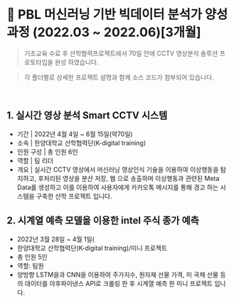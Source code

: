 




# :pushpin: PBL 머신러닝 기반 빅데이터 분석가 양성과정 (2022.03 ~ 2022.06)[3개월]
>기초교육 수료 후 산학협력프로젝트에서 70일 안에 CCTV 영상분석 솔루션 프로토타입을 완성 하였습니다.

>각 폴더별로 상세한 프로젝트 설명과 함께 소스 코드가 첨부되어 있습니다. 
</br>

## 1. 실시간 영상 분석 Smart CCTV 시스템
- 기간 | 2022년 4월 4일 ~ 6월 15일(약70일)
- 소속 | 한양대학교 산학협력단(K-digital training)
- 인원 구성 | 총 인원 6인
- 역할 | 팀 리더
- 개요 | 실시간 CCTV 영상에서 머신러닝 영상인식 기술을 이용하여 이상행동을 탐지하고, 후처리된 영상을 분산 저장, 웹 으로 송출하며 이상행동과 관련된 Meta Data를 생성하고 이를 이용하여 사용자에게 카카오톡 메시지를 통해 경고 하는 시스템을 구축한 산학 프로젝트 입니다.

## 2. 시계열 예측 모델을 이용한 intel 주식 종가 예측
- 2022년 3월 28일 ~ 4월 1일(
- 한양대학교 산학협력단(K-digital training)/미니 프로젝트
- 총 인원 5인
- 역할: 팀원
- 양방향 LSTM을과 CNN을 이용하여 주가지수, 원자재 선물 가격, 미 국채 선물 등의 데이터를 야후파이낸스 API로 크롤링 한 후 시계열 예측 한 미니 프로젝트 입니다.
